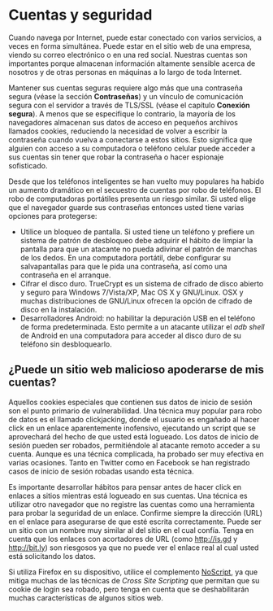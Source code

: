 Cuentas y seguridad
===================

Cuando navega por Internet, puede estar conectado con varios servicios, a veces en forma simultánea. Puede estar en el sitio web de una empresa, viendo su correo electrónico o en una red social. Nuestras cuentas son importantes porque almacenan información altamente sensible acerca de nosotros y de otras personas en máquinas a lo largo de toda Internet.

Mantener sus cuentas seguras requiere algo más que una contraseña segura (véase la sección **Contraseñas**) y un vínculo de comunicación segura con el servidor a través de TLS/SSL (véase el capítulo **Conexión segura**). A menos que se especifique lo contrario, la mayoría de los navegadores almacenan sus datos de acceso en pequeños archivos llamados cookies, reduciendo la necesidad de volver a escribir la contraseña cuando vuelva a conectarse a estos sitios. Esto significa que alguien con acceso a su computadora o teléfono celular puede acceder a sus cuentas sin tener que robar la contraseña o hacer espionaje sofisticado.

Desde que los teléfonos inteligentes se han vuelto muy populares ha habido un aumento dramático en el secuestro de cuentas por robo de teléfonos. El robo de computadoras portátiles presenta un riesgo similar. Si usted elige que el navegador guarde sus contraseñas entonces usted tiene varias opciones para protegerse:

 * Utilice un bloqueo de pantalla. Si usted tiene un teléfono y prefiere un sistema de patrón de desbloqueo debe adquirir el hábito de limpiar la pantalla para que un atacante no pueda adivinar el patrón de manchas de los dedos. En una computadora portátil, debe configurar su salvapantallas para que le pida una contraseña, así como una contraseña en el arranque.
 * Cifrar el disco duro. TrueCrypt es un sistema de cifrado de disco abierto y seguro para Windows 7/Vista/XP, Mac OS X y GNU/Linux. OSX y muchas distribuciones de GNU/Linux ofrecen la opción de cifrado de disco en la instalación.
 * Desarrolladores Android: no habilitar la depuración USB en el teléfono de forma predeterminada. Esto permite a un atacante utilizar el *adb shell* de Android en una computadora para acceder al disco duro de su teléfono sin desbloquearlo.

¿Puede un sitio web malicioso apoderarse de mis cuentas?
--------------------------------------------------------

Aquellos cookies especiales que contienen sus datos de inicio de sesión son el punto primario de vulnerabilidad. Una técnica muy popular para robo de datos es el llamado clickjacking, donde el usuario es engañado al hacer click en un enlace aparentemente inofensivo, ejecutando un script que se aprovechará del hecho de que usted está logueado. Los datos de inicio de sesión pueden ser robados, permitiéndole al atacante remoto acceder a su cuenta. Aunque es una técnica complicada, ha probado ser muy efectiva en varias ocasiones. Tanto en Twitter como en Facebook se han registrado casos de inicio de sesión robadas usando esta técnica.

Es importante desarrollar hábitos para pensar antes de hacer click en enlaces a sitios mientras está logueado en sus cuentas. Una técnica es utilizar otro navegador que no registre las cuentas como una herramienta para probar la seguridad de un enlace. Confirme siempre la dirección (URL) en el enlace para asegurarse de que esté escrita correctamente. Puede ser un sitio con un nombre muy similar al del sitio en el cual confía. Tenga en cuenta que los enlaces con acortadores de URL (como http://is.gd y http://bit.ly) son riesgosos ya que no puede ver el enlace real al cual usted está solicitando los datos.

Si utiliza Firefox en su dispositivo, utilice el complemento [NoScript](http://noscript.net), ya que mitiga muchas de las técnicas de *Cross Site Scripting* que permitan que su cookie de login sea robado, pero tenga en cuenta que se deshabilitarán muchas características de algunos sitios web.


